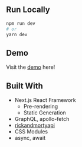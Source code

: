 ## Run Locally
```bash
npm run dev
# or
yarn dev
```

## Demo
Visit the [demo](http://rick-and-morty-search.surge.sh/) here!

## Built With
- Next.js React Framework
  - Pre-rendering 
  - Static Generation
- GraphQL, apollo-fetch
- [rickandmortyapi](https://rickandmortyapi.com/)
- CSS Modules
- async, await

